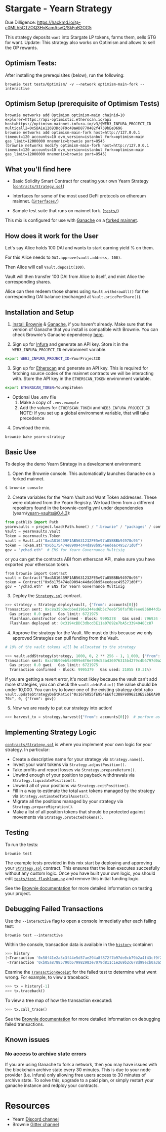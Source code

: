 # Stargate - Yearn Strategy

Due Dilligence: https://hackmd.io/@-c0MLh5CTZOQ3HyKamAsvQ/SkFqB2OG5

This strategy deposits `want` into Stargate LP tokens, farms them, sells STG for want.
Update: This strategy also works on Optimism and allows to sell the OP rewards. 

## Optimism Tests:
After installing the prerequisites (below), run the following:
```
brownie test tests/Optimism/ -v --network optimism-main-fork --interactive
```

## Optimism Setup (prerequisite of Optimism Tests)
```
brownie networks add Optimism optimism-main chainid=10 explorer=https://api-optimistic.etherscan.io/api host=https://optimism-mainnet.infura.io/v3/$WEB3_INFURA_PROJECT_ID multicall2=0x5BA1e12693Dc8F9c48aAD8770482f4739bEeD696
brownie networks add optimism-main-fork host=http://127.0.0.1 timeout=120 accounts=10 evm_version=istanbul fork=optimism-main gas_limit=12000000 mnemonic=brownie port=8545
(brownie networks modify optimism-main-fork host=http://127.0.0.1 timeout=120 accounts=10 evm_version=istanbul fork=optimism-main gas_limit=12000000 mnemonic=brownie port=8545)
```

## What you'll find here

- Basic Solidity Smart Contract for creating your own Yearn Strategy ([`contracts/Strategy.sol`](contracts/Strategy.sol))

- Interfaces for some of the most used DeFi protocols on ethereum mainnet. ([`interfaces/`](`interfaces/`))

- Sample test suite that runs on mainnet fork. ([`tests/`](tests))

This mix is configured for use with [Ganache](https://github.com/trufflesuite/ganache-cli) on a [forked mainnet](https://eth-brownie.readthedocs.io/en/stable/network-management.html#using-a-forked-development-network).

## How does it work for the User

Let's say Alice holds 100 DAI and wants to start earning yield % on them.

For this Alice needs to `DAI.approve(vault.address, 100)`.

Then Alice will call `Vault.deposit(100)`.

Vault will then transfer 100 DAI from Alice to itself, and mint Alice the corresponding shares.

Alice can then redeem those shares using `Vault.withdrawAll()` for the corresponding DAI balance (exchanged at `Vault.pricePerShare()`).

## Installation and Setup

1. [Install Brownie](https://eth-brownie.readthedocs.io/en/stable/install.html) & [Ganache](https://github.com/trufflesuite/ganache), if you haven't already. Make sure that the version of Ganache that you install is compatible with Brownie. You can check Brownie's Ganache dependency [here](https://eth-brownie.readthedocs.io/en/stable/install.html#dependencies).

2. Sign up for [Infura](https://infura.io/) and generate an API key. Store it in the `WEB3_INFURA_PROJECT_ID` environment variable.

```bash
export WEB3_INFURA_PROJECT_ID=YourProjectID
```

3. Sign up for [Etherscan](www.etherscan.io) and generate an API key. This is required for fetching source codes of the mainnet contracts we will be interacting with. Store the API key in the `ETHERSCAN_TOKEN` environment variable.

```bash
export ETHERSCAN_TOKEN=YourApiToken
```

- Optional Use .env file
  1. Make a copy of `.env.example`
  2. Add the values for `ETHERSCAN_TOKEN` and `WEB3_INFURA_PROJECT_ID`
     NOTE: If you set up a global environment variable, that will take precedence

4. Download the mix.

```bash
brownie bake yearn-strategy
```

## Basic Use

To deploy the demo Yearn Strategy in a development environment:

1. Open the Brownie console. This automatically launches Ganache on a forked mainnet.

```bash
$ brownie console
```

2. Create variables for the Yearn Vault and Want Token addresses. These were obtained from the Yearn Registry. We load them from a different repository found in the brownie-config.yml under dependencies (yearn/yearn-vaults@0.4.3):

```python
from pathlib import Path
yearnvaults = project.load(Path.home() / ".brownie" / "packages" / config["dependencies"][0]) #load the base vaults project to access the original Vault contract
Vault = yearnvaults.Vault
Token = yearnvaults.Token
vault = Vault.at("0xdA816459F1AB5631232FE5e97a05BBBb94970c95")
token = Token.at("0x6b175474e89094c44da98b954eedeac495271d0f")
gov = "ychad.eth"  # ENS for Yearn Governance Multisig
```

or you can get the contracts ABI from etherscan API, make sure you have exported your etherscan token.

```
from brownie import Contract
vault = Contract("0xdA816459F1AB5631232FE5e97a05BBBb94970c95")
token = Contract("0x6b175474e89094c44da98b954eedeac495271d0f")
gov = "ychad.eth"  # ENS for Yearn Governance Multisig
```

3. Deploy the [`Strategy.sol`](contracts/Strategy.sol) contract.

```python
>>> strategy = Strategy.deploy(vault, {"from": accounts[0]})
Transaction sent: 0xc8a35b3ecbbed196a344ed6b5c7ee6f50faf9b7eee836044d1c7ffe10093ef45
  Gas price: 0.0 gwei   Gas limit: 6721975
  Flashloan.constructor confirmed - Block: 9995378   Gas used: 796934 (11.86%)
  Flashloan deployed at: 0x3194cBDC3dbcd3E11a07892e7bA5c3394048Cc87
```

4. Approve the strategy for the Vault. We must do this because we only approved Strategies can pull funding from the Vault.

```python
# 10% of the vault tokens will be allocated to the strategy

>>> vault.addStrategy(strategy, 1000, 0, 2 ** 256 - 1, 1_000, {"from": gov})
Transaction sent: 0xa70b90eb9a9899e8f6e709c53a436976315b4279c4b6797d0a293e169f94d5b4
  Gas price: 0.0 gwei   Gas limit: 6721975
  Transaction confirmed - Block: 9995379   Gas used: 21055 (0.31%)
```

If you are getting a revert error, it's most likley because the vault can't add more strategies, you can check the `vault.debtRatio()` the value should be under 10,000. You can try to lower one of the existing strategy debt ratio `vault.updateStrategyDebtRatio("0x1676055fE954EE6fc388F9096210E5EbE0A9070c", 0, {"from": gov})`

5. Now we are ready to put our strategy into action!

```python
>>> harvest_tx = strategy.harvest({"from": accounts[0]})  # perform as many time as desired...
```

## Implementing Strategy Logic

[`contracts/Strategy.sol`](contracts/Strategy.sol) is where you implement your own logic for your strategy. In particular:

- Create a descriptive name for your strategy via `Strategy.name()`.
- Invest your want tokens via `Strategy.adjustPosition()`.
- Take profits and report losses via `Strategy.prepareReturn()`.
- Unwind enough of your position to payback withdrawals via `Strategy.liquidatePosition()`.
- Unwind all of your positions via `Strategy.exitPosition()`.
- Fill in a way to estimate the total `want` tokens managed by the strategy via `Strategy.estimatedTotalAssets()`.
- Migrate all the positions managed by your strategy via `Strategy.prepareMigration()`.
- Make a list of all position tokens that should be protected against movements via `Strategy.protectedTokens()`.

## Testing

To run the tests:

```
brownie test
```

The example tests provided in this mix start by deploying and approving your [`Strategy.sol`](contracts/Strategy.sol) contract. This ensures that the loan executes succesfully without any custom logic. Once you have built your own logic, you should edit [`tests/test_flashloan.py`](tests/test_flashloan.py) and remove this initial funding logic.

See the [Brownie documentation](https://eth-brownie.readthedocs.io/en/stable/tests-pytest-intro.html) for more detailed information on testing your project.

## Debugging Failed Transactions

Use the `--interactive` flag to open a console immediatly after each failing test:

```
brownie test --interactive
```

Within the console, transaction data is available in the [`history`](https://eth-brownie.readthedocs.io/en/stable/api-network.html#txhistory) container:

```python
>>> history
[<Transaction '0x50f41e2a3c3f44e5d57ae294a8f872f7b97de0cb79b2a4f43cf9f2b6bac61fb4'>,
 <Transaction '0xb05a87885790b579982983e7079d811c1e269b2c678d99ecb0a3a5104a666138'>]
```

Examine the [`TransactionReceipt`](https://eth-brownie.readthedocs.io/en/stable/api-network.html#transactionreceipt) for the failed test to determine what went wrong. For example, to view a traceback:

```python
>>> tx = history[-1]
>>> tx.traceback()
```

To view a tree map of how the transaction executed:

```python
>>> tx.call_trace()
```

See the [Brownie documentation](https://eth-brownie.readthedocs.io/en/stable/core-transactions.html) for more detailed information on debugging failed transactions.

<!--
## Deployment

When you are finished testing and ready to deploy to the mainnet:

1. [Import a keystore](https://eth-brownie.readthedocs.io/en/stable/account-management.html#importing-from-a-private-key) into Brownie for the account you wish to deploy from.
2. Edit [`scripts/deployment.py`](scripts/deployment.py) and add your keystore ID according to the comments.
3. Run the deployment script on the mainnet using the following command:

```bash
$ brownie run deployment --network mainnet
```

You will be prompted to enter your keystore password, and then the contract will be deployed.
-->

## Known issues

### No access to archive state errors

If you are using Ganache to fork a network, then you may have issues with the blockchain archive state every 30 minutes. This is due to your node provider (i.e. Infura) only allowing free users access to 30 minutes of archive state. To solve this, upgrade to a paid plan, or simply restart your ganache instance and redploy your contracts.

# Resources

- Yearn [Discord channel](https://discord.com/invite/6PNv2nF/)
- Brownie [Gitter channel](https://gitter.im/eth-brownie/community)

